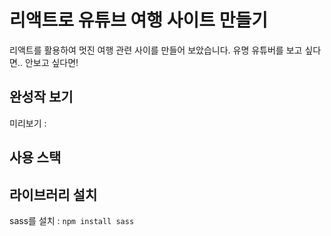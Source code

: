 # 리액트로 유튜브 여행 사이트 만들기

리액트를 활용하여 멋진 여행 관련 사이를 만들어 보았습니다.
유명 유튜버를 보고 싶다면.. 안보고 싶다면!


## 완성작 보기
미리보기 : 

## 사용 스택

## 라이브러리 설치
sass를 설치 : `npm install sass`